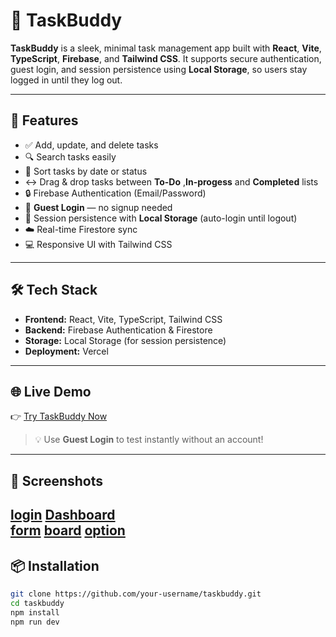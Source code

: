 # 📝 TaskBuddy

**TaskBuddy** is a sleek, minimal task management app built with **React**, **Vite**, **TypeScript**, **Firebase**, and **Tailwind CSS**. It supports secure authentication, guest login, and session persistence using **Local Storage**, so users stay logged in until they log out.

---

## 🚀 Features

- ✅ Add, update, and delete tasks  
- 🔍 Search tasks easily  
- 🔀 Sort tasks by date or status  
- ↔️ Drag & drop tasks between **To-Do** ,**In-progess** and **Completed** lists  
- 🔒 Firebase Authentication (Email/Password)  
- 🙌 **Guest Login** — no signup needed  
- 💾 Session persistence with **Local Storage** (auto-login until logout)  
- ☁️ Real-time Firestore sync  
- 💻 Responsive UI with Tailwind CSS  
---

## 🛠 Tech Stack

- **Frontend:** React, Vite, TypeScript, Tailwind CSS  
- **Backend:** Firebase Authentication & Firestore  
- **Storage:** Local Storage (for session persistence)  
- **Deployment:** Vercel  

---

## 🌐 Live Demo

👉 [Try TaskBuddy Now](https://taskbuddy-chi.vercel.app)

> 💡 Use **Guest Login** to test instantly without an account!

---

## 📸 Screenshots

<!-- Replace with your actual images -->
[login](./src/assets/loginDashboard.png)
[Dashboard](./src/assets/heroPage.png)  
[form](./src/assets/taskCreateForm.png) 
[board](./src/assets/boardPage.png) 
[option](./src/assets/options.png)
---

## 📦 Installation

```bash
git clone https://github.com/your-username/taskbuddy.git
cd taskbuddy
npm install
npm run dev
